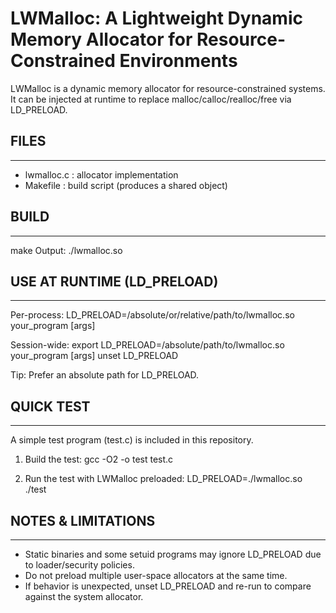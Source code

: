 # LWMalloc: A Lightweight Dynamic Memory Allocator for Resource-Constrained Environments
LWMalloc is a dynamic memory allocator for resource-constrained systems. It can be injected at runtime to replace malloc/calloc/realloc/free via LD_PRELOAD.

## FILES
----------------------------------------------------------------------
- lwmalloc.c : allocator implementation
- Makefile   : build script (produces a shared object)

## BUILD
----------------------------------------------------------------------
make
Output: ./lwmalloc.so

## USE AT RUNTIME (LD_PRELOAD)
----------------------------------------------------------------------
Per-process:
LD_PRELOAD=/absolute/or/relative/path/to/lwmalloc.so your_program [args]

Session-wide:
export LD_PRELOAD=/absolute/path/to/lwmalloc.so
your_program [args]
unset LD_PRELOAD

Tip: Prefer an absolute path for LD_PRELOAD.

## QUICK TEST
----------------------------------------------------------------------
A simple test program (test.c) is included in this repository.

1) Build the test:
gcc -O2 -o test test.c

2) Run the test with LWMalloc preloaded:
LD_PRELOAD=./lwmalloc.so ./test

## NOTES & LIMITATIONS
----------------------------------------------------------------------
- Static binaries and some setuid programs may ignore LD_PRELOAD due to loader/security policies.
- Do not preload multiple user-space allocators at the same time.
- If behavior is unexpected, unset LD_PRELOAD and re-run to compare against the system allocator.
